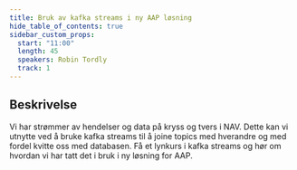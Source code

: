 ```yaml
---
title: Bruk av kafka streams i ny AAP løsning
hide_table_of_contents: true
sidebar_custom_props:
  start: "11:00"
  length: 45
  speakers: Robin Tordly
  track: 1
---
```



## Beskrivelse
Vi har strømmer av hendelser og data på kryss og tvers i NAV. Dette kan vi utnytte ved å bruke kafka streams til å joine topics med hverandre og med fordel kvitte oss med databasen. Få et lynkurs i kafka streams og hør om hvordan vi har tatt det i bruk i ny løsning for AAP. 